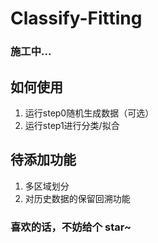 # Classify-Fitting
<h3><b>施工中...</b></h3>

## 如何使用
1. 运行step0随机生成数据（可选）
2. 运行step1进行分类/拟合
## 待添加功能
1. 多区域划分
2. 对历史数据的保留回溯功能

<h3>喜欢的话，不妨给个 star~</b>
